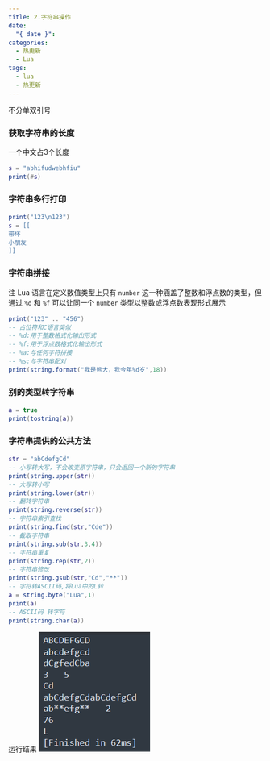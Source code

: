 ```yaml
---
title: 2.字符串操作
date:
  "{ date }": 
categories:
  - 热更新
  - Lua
tags:
  - lua
  - 热更新
---
```


不分单双引号
### 获取字符串的长度
一个中文占3个长度
```lua
s = "abhifudwebhfiu"
print(#s)
```
### 字符串多行打印
```lua
print("123\n123")
s = [[
带坏
小朋友
]]
```
### 字符串拼接
注 Lua 语言在定义数值类型上只有 `number` 这一种涵盖了整数和浮点数的类型，但通过 `%d` 和 `%f` 可以让同一个 `number` 类型以整数或浮点数表现形式展示
```lua
print("123" .. "456")
-- 占位符和C语言类似
-- %d:用于整数格式化输出形式
-- %f:用于浮点数格式化输出形式
-- %a:与任何字符拼接
-- %s:与字符串配对
print(string.format("我是熊大，我今年%d岁",18))
```
### 别的类型转字符串
```lua
a = true
print(tostring(a))
```

### 字符串提供的公共方法
```lua
str = "abCdefgCd"
-- 小写转大写，不会改变原字符串，只会返回一个新的字符串
print(string.upper(str))
-- 大写转小写
print(string.lower(str))
-- 翻转字符串
print(string.reverse(str))
-- 字符串索引查找
print(string.find(str,"Cde"))
-- 截取字符串
print(string.sub(str,3,4))
-- 字符串重复
print(string.rep(str,2))
-- 字符串修改
print(string.gsub(str,"Cd","**"))
-- 字符转ASCII码,将Lua中的L转
a = string.byte("Lua",1)
print(a)
-- ASCII码 转字符
print(string.char(a))
```
运行结果
![](../../../img/beishang20241227180927686.png)
